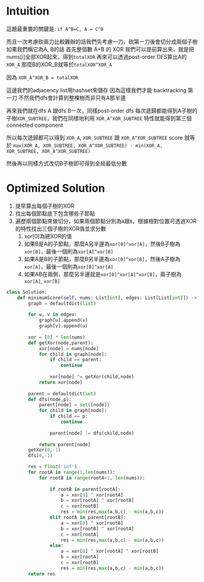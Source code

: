 # Intuition

這題最重要的關鍵是: `if A^B=C, A = C^B`

而且一次考慮砍兩刀比較難辦的話我們先考慮一刀，砍第一刀後會切分成兩個子樹
如果我們稱它為A, B的話
首先整個數 A+B 的 XOR 我們可以提前算出來，就是把nums[i]全部XOR起來，得到`totalXOR`
再來可以透過post-order DFS算出A的 `XOR_A`
那麼B的XOR_B就等於`totalXOR^XOR_A`

因為 `XOR_A^XOR_B = totalXOR`

這邊我們的adjacency list用hashset來儲存
因為這樣我們才能 backtracking 第一刀
不然我們dfs會計算到整棵樹而非只有A那半邊

再來我們就在dfs A 跟dfs B一次，同樣post-order dfs
每次遞歸都能得到A子樹的子樹`XOR_SUBTREE`，我們在同樣地利用 `XOR_A^XOR_SUBTREE` 特性就能得到第三個connected component

所以每次遞歸都可以得到 `XOR_A`, `XOR_SUBTREE` 跟 `XOR_A^XOR_SUBTREE`
score 就等於 `max(XOR_A, XOR_SUBTREE, XOR_A^XOR_SUBTREE) - min(XOR_A, XOR_SUBTREE, XOR_A^XOR_SUBTREE)`

然後再以同樣方式改切B子樹即可得到全局最低分數

# Optimized Solution

1. 提早算出每個子樹的XOR
2. 找出每個節點底下包含哪些子節點
3. 遍歷兩個節點來做切分，如果兩個節點分別為`A`跟`B`，根據相對位置可透過XOR的特性找出三個子樹的XOR值並求分數
   1. xor[0]為總XOR的值
   2. 如果B是A的子節點，那麼A另半邊為`xor[0]^xor[A]`，然後B子樹為`xor[B]`，最後一個則為`xor[A]^xor[B]`
   3. 如果A是B的子節點，那麼B另半邊為`xor[0]^xor[B]`，然後A子樹為`xor[A]`，最後一個則為`xor[B]^xor[A]`
   4. 如果AB在兩側，那麼另半邊就是`xor[0]^xor[A]^xor[B]`，兩子樹為`xor[A]`, `xor[B]`

```py
class Solution:
    def minimumScore(self, nums: List[int], edges: List[List[int]]) -> int:
        graph = defaultdict(list)
        
        for u, v in edges:
            graph[u].append(v)
            graph[v].append(u)
            
        xor = [0] * len(nums)
        def getXor(node,parent):
            xor[node] = nums[node]
            for child in graph[node]:
                if child == parent:
                    continue
                
                xor[node] ^= getXor(child,node) 
            return xor[node]
        
        parent = defaultdict(set)
        def dfs(node,p):
            parent[node] = set([node])
            for child in graph[node]:
                if child == p:
                    continue
                
                parent[node] |= dfs(child,node)
            
            return parent[node]
        getXor(0,-1)
        dfs(0,-1)

        res = float('inf')
        for rootA in range(1,len(nums)):
            for rootB in range(rootA+1, len(nums)):
                
                if rootB in parent[rootA]:
                    a = xor[0] ^ xor[rootA]
                    b = xor[rootA] ^ xor[rootB]
                    c = xor[rootB]
                    res = min(res,max(a,b,c) - min(a,b,c)) 
                elif rootA in parent[rootB]:
                    a = xor[0] ^ xor[rootB]
                    b = xor[rootB] ^ xor[rootA]
                    c = xor[rootA]
                    res = min(res,max(a,b,c) - min(a,b,c)) 
                else:
                    a = xor[0] ^ xor[rootA] ^ xor[rootB]
                    b = xor[rootA]
                    c = xor[rootB]
                    res = min(res,max(a,b,c) - min(a,b,c)) 
        return res
```